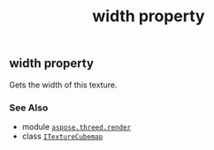 ﻿---
title: width property
second_title: Aspose.3D for Python via .NET API References
description: 
type: docs
weight: 170
url: /python-net/aspose.threed.render/itexturecubemap/width/
is_root: false
---

## width property


Gets the width of this texture.

### See Also
* module [`aspose.threed.render`](../../)
* class [`ITextureCubemap`](/3d/python-net/aspose.threed.render/itexturecubemap)

